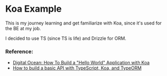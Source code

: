 # Koa Example

This is my journey learning and get familiarize with Koa, since it's used for the BE at my job.

I decided to use TS (since TS is life) and Drizzle for ORM.

### Reference:

- [Digital Ocean: How To Build a "Hello World" Application with Koa](https://www.digitalocean.com/community/tutorials/how-to-build-a-hello-world-application-with-koa)
- [How to build a basic API with TypeScript, Koa, and TypeORM](https://inviqa.com/blog/how-build-basic-api-typescript-koa-and-typeorm)
